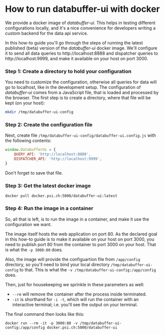 # How to run databuffer-ui with docker

We provide a docker image of _databuffer-ui_. This helps in testing different configurations locally, and it's a nice convenience for developers writing a custom backend for the data api service.

In this how-to guide you'll go through the steps of running the latest published (beta) version of the _databuffer-ui_ docker image. We'll configure it to send all data queries to http://localhost:8888 and dispatcher queries to http://localhost:9999, and make it available on your host on port 3000.

### Step 1: Create a directory to hold your configuration

You need to customize the configuration, otherwise all queries for data will go to localhost, like in the development setup. The configuration of _databuffer-ui_ comes from a JavaScript file, that is loaded and processed by the browser. The first step is to create a directory, where that file will be kept (on your host):

```sh
mkdir /tmp/databuffer-ui-config
```

### Step 2: Create the configuration file

Next, create file `/tmp/databuffer-ui-config/databuffer-ui.config.js` with the following contents:

```js
window.DatabufferUi = {
	QUERY_API: 'http://localhost:8888',
	DISPATCHER_API: 'http://localhost:9999',
}
```

Don't forget to save that file.

### Step 3: Get the latest docker image

```
docker pull docker.psi.ch:5000/databuffer-ui:latest
```

### Step 4: Run the image in a container

So, all that is left, is to run the image in a container, and make it use the configuration we want.

The image itself hosts the web application on port 80. As the declared goal in this how-to guide is to make it available on your host on port 3000, you need to publish port 80 from the container to port 3000 on your host. That is what the `-p 3000:80` does.

Also, the image will provide the configuartion file from `/app/config` directory, so you'll need to bind your local directory `/tmp/databuffer-ui-config` to that. This is what the `-v /tmp/databuffer-ui-config:/app/config` does.

Then, just for housekeeping we sprinkle in these parameters as well:

- `--rm` will remove the container after the process inside terminated.
- `-it` is shorthand for `-i -t`, which will run the container with an interactive terminal; i.e. you'll see the output on your terminal.

The final command then looks like this:

```
docker run --rm -it -p 3000:80 -v /tmp/databuffer-ui-config:/app/config docker.psi.ch:5000/databuffer-ui
```
